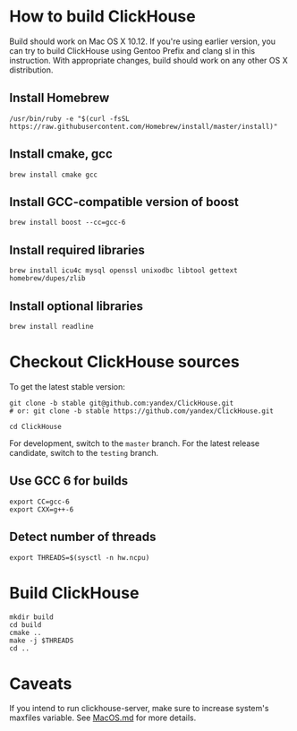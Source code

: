 # How to build ClickHouse

Build should work on Mac OS X 10.12. If you're using earlier version, you can try to build ClickHouse using Gentoo Prefix and clang sl in this instruction.
With appropriate changes, build should work on any other OS X distribution.

## Install Homebrew

```
/usr/bin/ruby -e "$(curl -fsSL https://raw.githubusercontent.com/Homebrew/install/master/install)"
```

## Install cmake, gcc

```
brew install cmake gcc
```

## Install GCC-compatible version of boost

```
brew install boost --cc=gcc-6
```

## Install required libraries

```
brew install icu4c mysql openssl unixodbc libtool gettext homebrew/dupes/zlib
```

## Install optional libraries

```
brew install readline
```

# Checkout ClickHouse sources

To get the latest stable version:

```
git clone -b stable git@github.com:yandex/ClickHouse.git
# or: git clone -b stable https://github.com/yandex/ClickHouse.git

cd ClickHouse
```

For development, switch to the `master` branch.
For the latest release candidate, switch to the `testing` branch.


## Use GCC 6 for builds

```
export CC=gcc-6
export CXX=g++-6
```

## Detect number of threads

```
export THREADS=$(sysctl -n hw.ncpu)
```

# Build ClickHouse

```
mkdir build
cd build
cmake ..
make -j $THREADS
cd ..
```

# Caveats

If you intend to run clickhouse-server, make sure to increase system's maxfiles variable. See [MacOS.md](https://github.com/yandex/ClickHouse/blob/master/MacOS.md) for more details.
